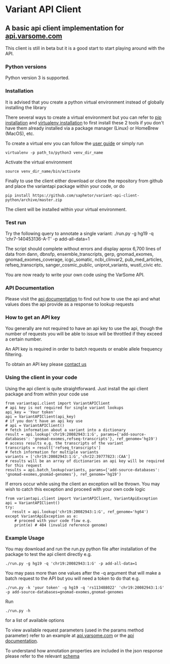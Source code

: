 # Variant API Client

## A basic api client implementation for [api.varsome.com](https://api.varsome.com)

This client is still in beta but it is a good start to start playing around with the API.

### Python versions
Python version 3 is supported.

### Installation
It is advised that you create a python virtual environment instead of globally installing the library

There several ways to create a virtual environment but you can refer to [pip installation](https://pip.pypa.io/en/stable/installing/) and
[virtualenv installation](https://virtualenv.pypa.io/en/stable/installation/) to first install these 2 tools if you don't
have them already installed via a package manager (Linux) or HomeBrew (MacOS), etc.

To create a virtual env you can follow the [user guide](https://virtualenv.pypa.io/en/stable/userguide/) or simply run

    virtualenv -p path_to/python3 venv_dir_name
    
Activate the virtual environment

    source venv_dir_name/bin/activate


Finally to use the client either download or clone the repository from github and place the variantapi package
within your code, or do

    pip install https://github.com/saphetor/variant-api-client-python/archive/master.zip

The client will be installed within your virtual environment.

### Test run

Try the following query to annotate a single variant:
./run.py -g hg19 -q 'chr7-140453136-A-T' -p add-all-data=1

The script should complete without errors and display aprox 6,700 lines of data from dann, dbnsfp, ensemble_transcripts, gerp, gnomad_exomes, gnomad_exomes_coverage, icgc_somatic, ncbi_clinvar2, pub_med_articles, refseq_transcripts, sanger_cosmic_public, uniprot_variants, wustl_civic etc.

You are now ready to write your own code using the VarSome API.

### API Documentation

Please visit the [api documentation](http://docs.varsome.apiary.io) to find out how to use the api and
what values does the api provide as a response to lookup requests

### How to get an API key

You generally are not required to have an api key to use the api, though the number of requests you will be able
to issue will be throttled if they exceed a certain number.

An API key is required in order to batch requests or enable allele frequency filtering.

To obtain an API key please [contact us](mailto:support@saphetor.com)

### Using the client in your code

Using the api client is quite straightforward. Just install the api client package and from within
your code use

    from variantapi.client import VariantAPIClient
    # api key is not required for single variant lookups
    api_key = 'Your token'
    api = VariantAPIClient(api_key)
    # if you don't have an api key use
    # api = VariantAPIClient()
    # fetch information about a variant into a dictionary
    result = api.lookup('chr19:20082943:1:G', params={'add-source-databases': 'gnomad-exomes,refseq-transcripts'}, ref_genome='hg19')
    # access results e.g. the transcripts of the variant
    transcripts = result['refseq_transcripts']
    # fetch information for multiple variants
    variants = ['chr19:20082943:1:G','chr22:39777823::CAA']
    # results will be an array of dictionaries an api key will be required for this request
    results = api.batch_lookup(variants, params={'add-source-databases': 'gnomad-exomes,gnomad-genomes'}, ref_genome='hg19')

If errors occur while using the client an exception will be thrown.
You may wish to catch this exception and proceed with your own code logic

    from variantapi.client import VariantAPIClient, VariantApiException
    api = VariantAPIClient()
    try:
       result = api.lookup('chr19:20082943:1:G', ref_genome='hg64')
    except VariantApiException as e:
        # proceed with your code flow e.g.
        print(e) # 404 (invalid reference genome)

### Example Usage


You may download and run the run.py python file after installation of the package
to test the api client directly e.g.

    ./run.py -g hg19 -q 'chr19:20082943:1:G' -p add-all-data=1

You may pass more than one values after the -q argument that will make a batch request
to the API but you will need a token to do that e.g.

    ./run.py -k 'your token' -g hg19 -q 'rs113488022' 'chr19:20082943:1:G' -p add-source-databases=gnomad-exomes,gnomad-genomes

Run

    ./run.py -h

for a list of available options

To view available request parameters (used in the params method parameter) refer to an example at [api.varsome.com](https://api.varsome.com) or
the [api documentation](http://docs.varsome.apiary.io).

To understand how annotation properties are included in the json response please refer to the relevant [schema](https://api.varsome.com/lookup/schema)

